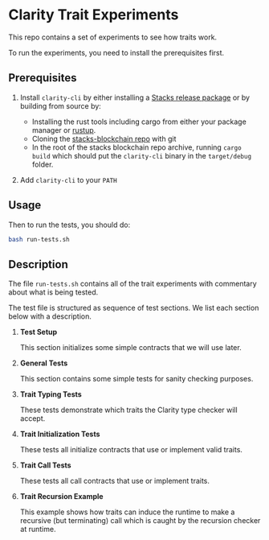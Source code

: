 # Clarity Trait Experiments

This repo contains a set of experiments to see how traits work.

To run the experiments, you need to install the prerequisites first.

## Prerequisites

1.  Install `clarity-cli` by either installing a [Stacks release package](https://github.com/stacks-network/stacks-blockchain/releases/) or by building from source by:

    -   Installing the rust tools including cargo from either your package manager or [rustup](https://rustup.rs/).
    -   Cloning the [stacks-blockchain repo](https://github.com/stacks-network/stacks-blockchain) with git
    -   In the root of the stacks blockchain repo archive, running `cargo build` which should put the `clarity-cli` binary in the `target/debug` folder.

2.  Add `clarity-cli` to your `PATH`

## Usage

Then to run the tests, you should do:

```bash
bash run-tests.sh
```

## Description

The file `run-tests.sh` contains all of the trait experiments with commentary about what is being tested.

The test file is structured as sequence of test sections.
We list each section below with a description.

1.  **Test Setup**

    This section initializes some simple contracts that we will use later.

2.  **General Tests**

    This section contains some simple tests for sanity checking purposes.

3.  **Trait Typing Tests**

    These tests demonstrate which traits the Clarity type checker will accept.

4.  **Trait Initialization Tests**

    These tests all initialize contracts that use or implement valid traits.

5.  **Trait Call Tests**

    These tests all call contracts that use or implement traits.

6.  **Trait Recursion Example**

    This example shows how traits can induce the runtime to make a recursive (but terminating) call which is caught by the recursion checker at runtime.
